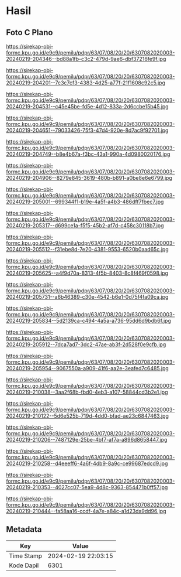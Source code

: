 # Hasil

## Foto C Plano

https://sirekap-obj-formc.kpu.go.id/e9c9/pemilu/pdpr/63/07/08/20/20/6307082020003-20240219-204346--bd88a1fb-c3c2-479d-9ae6-dbf37216fe9f.jpg

https://sirekap-obj-formc.kpu.go.id/e9c9/pemilu/pdpr/63/07/08/20/20/6307082020003-20240219-204201--7c3c7cf3-4383-4d25-a77f-21f1608c92c5.jpg

https://sirekap-obj-formc.kpu.go.id/e9c9/pemilu/pdpr/63/07/08/20/20/6307082020003-20240219-204531--c45e45be-fd5e-4d12-833a-2d6ccbe15b45.jpg

https://sirekap-obj-formc.kpu.go.id/e9c9/pemilu/pdpr/63/07/08/20/20/6307082020003-20240219-204651--79033426-75f3-47d4-920e-8d7ac9f92701.jpg

https://sirekap-obj-formc.kpu.go.id/e9c9/pemilu/pdpr/63/07/08/20/20/6307082020003-20240219-204749--b8e4b67a-f3bc-43a1-990a-4d0980020176.jpg

https://sirekap-obj-formc.kpu.go.id/e9c9/pemilu/pdpr/63/07/08/20/20/6307082020003-20240219-204906--8279e845-3619-480b-b891-a0be8e6e6799.jpg

https://sirekap-obj-formc.kpu.go.id/e9c9/pemilu/pdpr/63/07/08/20/20/6307082020003-20240219-205001--699344f1-b19e-4a5f-a4b3-486dff7fbec7.jpg

https://sirekap-obj-formc.kpu.go.id/e9c9/pemilu/pdpr/63/07/08/20/20/6307082020003-20240219-205317--d699ce1a-f5f5-45b2-af7d-c458c30118b7.jpg

https://sirekap-obj-formc.kpu.go.id/e9c9/pemilu/pdpr/63/07/08/20/20/6307082020003-20240219-205512--f31ebe8d-7e20-4381-9553-6520b0aad65c.jpg

https://sirekap-obj-formc.kpu.go.id/e9c9/pemilu/pdpr/63/07/08/20/20/6307082020003-20240219-205625--a4f9d70a-8313-4f5b-8403-8c8f469f0598.jpg

https://sirekap-obj-formc.kpu.go.id/e9c9/pemilu/pdpr/63/07/08/20/20/6307082020003-20240219-205731--a6b46389-c30e-4542-b6e1-0d75f4fa09ca.jpg

https://sirekap-obj-formc.kpu.go.id/e9c9/pemilu/pdpr/63/07/08/20/20/6307082020003-20240219-205834--5d2139ca-c494-4a5a-a736-95dd6d9bdb6f.jpg

https://sirekap-obj-formc.kpu.go.id/e9c9/pemilu/pdpr/63/07/08/20/20/6307082020003-20240219-205912--7dca7ad7-3dc2-47ae-ab3f-2d528f0e9cfb.jpg

https://sirekap-obj-formc.kpu.go.id/e9c9/pemilu/pdpr/63/07/08/20/20/6307082020003-20240219-205954--9067550a-a909-41f6-aa2e-3eafed7c6485.jpg

https://sirekap-obj-formc.kpu.go.id/e9c9/pemilu/pdpr/63/07/08/20/20/6307082020003-20240219-210038--3aa2f68b-fbd0-4eb3-a107-58844cd3b2e1.jpg

https://sirekap-obj-formc.kpu.go.id/e9c9/pemilu/pdpr/63/07/08/20/20/6307082020003-20240219-210122--5d6e525b-719d-4dd0-bfad-ae23c6847463.jpg

https://sirekap-obj-formc.kpu.go.id/e9c9/pemilu/pdpr/63/07/08/20/20/6307082020003-20240219-210206--7487129e-25be-4bf7-af7a-a896d8658447.jpg

https://sirekap-obj-formc.kpu.go.id/e9c9/pemilu/pdpr/63/07/08/20/20/6307082020003-20240219-210258--d4eeeff6-4a6f-4db9-8a9c-ce99687edcd9.jpg

https://sirekap-obj-formc.kpu.go.id/e9c9/pemilu/pdpr/63/07/08/20/20/6307082020003-20240219-210353--4027cc07-5ea9-4d8c-9363-854471b0ff57.jpg

https://sirekap-obj-formc.kpu.go.id/e9c9/pemilu/pdpr/63/07/08/20/20/6307082020003-20240219-210444--fa58aa16-ccdf-4a7e-a84c-a1d23da9dd96.jpg


## Metadata

| Key        | Value               |
| ---------- | ------------------- |
| Time Stamp | 2024-02-19 22:03:15 |
| Kode Dapil | 6301                |



